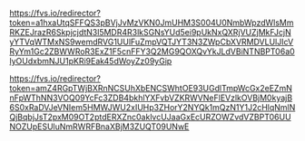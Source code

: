 https://fvs.io/redirector?token=a1hxaUtqSFFQS3pBVjJvMzVKN0JmUHM3S004U0NmbWpzdWlsMmRKZEJrazR6SkpjcjdtN3l5MDR4R3lkSGNsYUd5ei9pUkNxQXRjVUZjMkFJcjNyYTVqWTMxNS9wemdRVG1UUlFuZmpVQTJYT3N3ZWpCbXVRMDVLUlJIcVRyYm1Gc2ZBWWRoR3ExZ1F5cnFFY3Q2MG9QOXQvYkJLdVBiNTNBPT06a0lyOUdxbmNJU1pKRi9Eak45dWoyZz09yGip

https://fvs.io/redirector?token=amZ4RGpTWjBXRnNCSUhXbENCSWhtOE93UGdlTmpWcGx2eEZmNnFpWThNN3VOQ09YcFc3ZDB4bkhlYXFvbVZKRWVNeFlEVzlkOVBjM0kyajB6S0xRaDVJeVNIem5HMWJWU2xIUHp3ZHorY2NYQk1mQzN1Y1J2cHlqNmlNQjBqbjJsT2pxM09OT2ptdERXZnc0aklvcUJaaGxEcURZOWZvdVZBPT06UUNOZUpESUluNmRWRFBnaXBjM3ZUQT09UNwE
